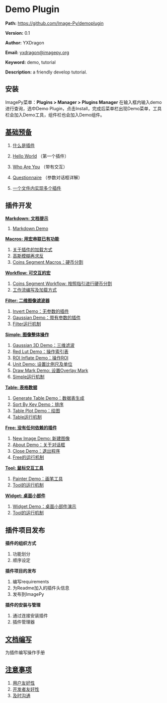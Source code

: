 # Demo Plugin

**Path:** https://github.com/Image-Py/demoplugin

**Version:** 0.1

**Author:** YXDragon

**Email:** yxdragon@imagepy.org

**Keyword:** demo, tutorial

**Description:** a friendly develop tutorial.



## 安装

ImagePy菜单：**Plugins > Manager > Plugins Manager** 在输入框内输入demo进行查询，选中Demo Plugin，点击Install，完成后菜单栏出现Demo菜单，工具栏会加入Demo工具，组件栏也会加入Demo组件。



##  [基础预备](doc/start.md#基础预备)

1. [什么是插件](doc/start.md#什么是插件)

2. [Hello World](doc/start.md#Hello) （第一个插件）

3. [Who Are You](doc/start.md#Who) （带有交互）

4. [Questionnaire](doc/start.md#Questionnaire) （参数对话框详解）

5. [一个文件内实现多个插件](doc/start.md#一个文件内实现多个插件)

   

## 插件开发

**[Markdown: 文档提示](doc/markdown.md#Markdown)**

1. [Markdown Demo](doc/markdown.md#Demo)

**[Macros: 用宏串联已有功能](doc/macros.md#Macros)**

1. [关于插件的加载方式](doc/macros.md#关于插件的加载方式)
2. [高斯模糊再求反](doc/macros.md#高斯模糊再求反)
3. [Coins Segment Macros：硬币分割](doc/macros.md#分割硬币)

**[Workflow: 可交互的宏](doc/workflow.md#Workflow)**

1. [Coins Segment Workflow: 按照指引进行硬币分割](doc/workflow.md#分割硬币)
2. [工作流编写及加载方式](doc/workflow.md#工作流编写及加载方式)

**[Filter: 二维图像滤波器](doc/filter.md#Filter)**

1. [Invert Demo：无参数的插件](doc/filter.md#Invert)
2. [Gaussian Demo：带有参数的插件](doc/filter.md#Gaussian)
3. [Filter运行机制](doc/filter.md#Filter运行机制)

**[Simple: 图像整体操作](doc/simple.md#Simple)**

1. [Gaussian 3D Demo：三维滤波](doc/simple.md#Gaussian3D)
2. [Red Lut Demo：操作索引表](doc/simple.md#SetLUT)
3. [ROI Inflate Demo：操作ROI](doc/simple.md#ROI)
4. [Unit Demo: 设置比例尺及单位](doc/simple.md#Unit)
5. [Draw Mark Demo: 设置Overlay Mark](doc/simple.md#Mark)
6. [Simple运行机制](doc/simple.md#Simple运行机制)

**[Table: 表格数据](doc/table.md#Table)**

1. [Generate Table Demo：数据表生成](doc/table.md#生成成绩单)
2. [Sort By Key Demo：排序](doc/table.md#根据某科成绩排序)
3. [Table Plot Demo：绘图](doc/table.md#绘制柱状图)
4. [Table运行机制](doc/table.md#Table运行机制)

**[Free: 没有任何依赖的插件](doc/free.md#Free)**

1. [New Image Demo: 新建图像](doc/free.md#创建图像)
2. [About Demo：关于对话框](doc/free.md#关于对话框)
3. [Close Demo：退出程序](doc/free.md#退出软件)
4. [Free的运行机制](doc/free.md#Free的运行机制)

**[Tool: 鼠标交互工具](doc/tool.md#Tool)**

1. [Painter Demo：画笔工具](doc/tool.md#画笔工具)
2. [Tool的运行机制](doc/tool.md#Tool的运行机制)

**[Widget: 桌面小部件](doc/widget.md#Widget)**

1. [Widget Demo：桌面小部件演示](doc/widget.md#画笔工具)
2. [Tool的运行机制](doc/widget.md#Tool的运行机制)



## 插件项目发布

**插件的组织方式**

1. 功能划分
2. 顺序设定

**插件项目的发布**

1. 编写requirements
2. 为Readme加入的插件头信息
3. 发布到ImagePy

**插件的安装与管理**

1. 通过连接安装插件
2. 插件管理器



## [文档编写](doc/document.md#文档编写)

为插件编写操作手册



## [注意事项](doc/attention.md#注意事项)

1. [用户友好性](doc/attention.md#用户友好性)
2. [开发者友好性](doc/attention.md#开发者友好性)
3. [及时沟通](doc/attention.md#及时沟通)
